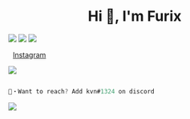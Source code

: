 <h1 align="center">Hi 👋, I'm Furix</h1>
<img src="https://media.discordapp.net/attachments/750576681281912873/919577111264641073/image0-11.gif">

<img src="https://media.discordapp.net/attachments/736335636394541076/947519615070773258/8.gif">

<img src="https://media.discordapp.net/attachments/750576681281912873/919577111264641073/image0-11.gif">


<img src='https://media.discordapp.net/attachments/750576652290883584/947566409993564220/bannerstory_instagram.gif' width='5'> [Instagram](https://)

<img src="https://media.discordapp.net/attachments/750576681281912873/919577111264641073/image0-11.gif">

```go

📩・Want to reach? Add kvn#1324 on discord

```

<img align="center" src="https://discord.c99.nl/widget/theme-2/722485544625504368.png"/>

